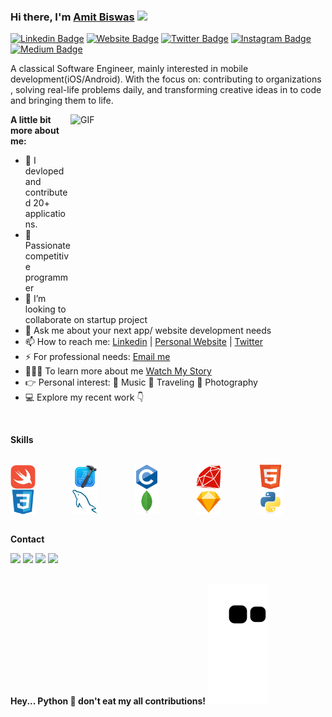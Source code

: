 
### Hi there, I'm <a href="https://abiswas.me" target="_blank">Amit Biswas</a> <img src="https://media.giphy.com/media/hvRJCLFzcasrR4ia7z/giphy.gif" width="25px">

[![Linkedin Badge](https://img.shields.io/badge/-LinkedIn-0e76a8?style=flat-square&logo=Linkedin&logoColor=white)](https://www.linkedin.com/in/amitbiswas-me/)
[![Website Badge](https://img.shields.io/badge/Website-3b5998?style=flat-square&logo=google-chrome&logoColor=white)](https://abiswas.me)
[![Twitter Badge](https://img.shields.io/badge/-Twitter-00acee?style=flat-square&logo=Twitter&logoColor=white)](https://twitter.com/amitsstory)
[![Instagram Badge](https://img.shields.io/badge/-Instagram-e4405f?style=flat-square&logo=Instagram&logoColor=white)](https://instagram.com/amitsstory/)
[![Medium Badge](https://img.shields.io/badge/medium-%2312100E.svg?&style=for-square&logo=medium&logoColor=white)](	https://medium.com/@amitsstory)


A classical Software Engineer, mainly interested in mobile development(iOS/Android). With the focus on: contributing to organizations , solving real-life problems  daily, and transforming creative ideas in to code and bringing them to life. 

<img align="right" alt="GIF" src="https://github.com/Gapur/Gapur/blob/master/coding.gif?raw=true" width="408" height="318" />

**A little bit more about me:**

- 🔭  I devloped and contributed 20+ applications. 
- 🌱  Passionate competitive programmer 
- 📲  I’m looking to collaborate on startup project
- 💬  Ask me about your next app/ website development needs 
- 📫  How to reach me: [Linkedin](https://www.linkedin.com/in/amitbiswas-me/) | [Personal Website](https://amitbiswas.net) | [Twitter](https://twitter.com/amitsstory) 
- ⚡  For professional needs: [Email me](mailto:contact@amitbiswas.net) 
- 👨🏻‍💻 To learn more about me [Watch My Story](https://www.youtube.com/watch?v=QOBo4alqs-w)
- 👉 Personal interest: 🎤 Music  🚊 Traveling  📸 Photography 
- 💻 Explore my recent work 👇  

</br>

**Skills**
<div style="display: inline_block"><br>
  <img height="40" align="center" alt="Erica-Ruby" height="30" width="40" 
    src="https://raw.githubusercontent.com/devicons/devicon/master/icons/swift/swift-original.svg">
 &nbsp;&nbsp;&nbsp;&nbsp;&nbsp;&nbsp;&nbsp;&nbsp;&nbsp;&nbsp;&nbsp;&nbsp;&nbsp;
  <img height="40" align="center" alt="Erica-Js" height="30" width="40" 
    src="https://raw.githubusercontent.com/devicons/devicon/master/icons/xcode/xcode-original.svg">
 &nbsp;&nbsp;&nbsp;&nbsp;&nbsp;&nbsp;&nbsp;&nbsp;&nbsp;&nbsp;&nbsp;&nbsp;&nbsp;
  <img height="40" align="center" alt="Erica-React" height="30" width="40" src="https://raw.githubusercontent.com/devicons/devicon/master/icons/c/c-original.svg">
 &nbsp;&nbsp;&nbsp;&nbsp;&nbsp;&nbsp;&nbsp;&nbsp;&nbsp;&nbsp;&nbsp;&nbsp;&nbsp;
  <img height="40" align="center" alt="Erica-Redux" height="30" width="40" src="https://raw.githubusercontent.com/devicons/devicon/master/icons/ruby/ruby-plain.svg">
 &nbsp;&nbsp;&nbsp;&nbsp;&nbsp;&nbsp;&nbsp;&nbsp;&nbsp;&nbsp;&nbsp;&nbsp;&nbsp;
  <img height="40" align="center" alt="Erica-HTML" height="30" width="40" src="https://raw.githubusercontent.com/devicons/devicon/master/icons/html5/html5-original.svg">
 &nbsp;&nbsp;&nbsp;&nbsp;&nbsp;&nbsp;&nbsp;&nbsp;&nbsp;&nbsp;&nbsp;&nbsp;&nbsp;
  <img height="40" align="center" alt="Erica-CSS" height="30" width="40" src="https://raw.githubusercontent.com/devicons/devicon/master/icons/css3/css3-original.svg">
   &nbsp;&nbsp;&nbsp;&nbsp;&nbsp;&nbsp;&nbsp;&nbsp;&nbsp;&nbsp;&nbsp;&nbsp;&nbsp;
  <img height="40" align="center" alt="Erica-CSS" height="30" width="40" src="https://raw.githubusercontent.com/devicons/devicon/master/icons/mysql/mysql-original.svg">
    &nbsp;&nbsp;&nbsp;&nbsp;&nbsp;&nbsp;&nbsp;&nbsp;&nbsp;&nbsp;&nbsp;&nbsp;&nbsp;
  <img height="40" align="center" alt="Erica-CSS" height="30" width="40" src="https://raw.githubusercontent.com/devicons/devicon/master/icons/mongodb/mongodb-original.svg">
    &nbsp;&nbsp;&nbsp;&nbsp;&nbsp;&nbsp;&nbsp;&nbsp;&nbsp;&nbsp;&nbsp;&nbsp;&nbsp;
  <img height="40" align="center" alt="Erica-CSS" height="30" width="40" src="https://raw.githubusercontent.com/devicons/devicon/master/icons/sketch/sketch-original.svg">
    &nbsp;&nbsp;&nbsp;&nbsp;&nbsp;&nbsp;&nbsp;&nbsp;&nbsp;&nbsp;&nbsp;&nbsp;&nbsp;
  <img height="40" align="center" alt="Erica-CSS" height="30" width="40" src="https://raw.githubusercontent.com/devicons/devicon/master/icons/python/python-original.svg">
  &nbsp;&nbsp;&nbsp;&nbsp;&nbsp;&nbsp;&nbsp;&nbsp;&nbsp;&nbsp;&nbsp;&nbsp;&nbsp;
 
</div>
  
</br>

**Contact** 
<div> 
  <a href="https://www.linkedin.com/in/amitbiswas-me/" target="_blank"><img src="https://img.shields.io/badge/-LinkedIn-%230077B5?style=for-the-badge&logo=linkedin&logoColor=white" target="_blank"></a> 
  <a href="https://twitter.com/amitsstory" target="_blank"><img src="https://img.shields.io/badge/-Twitter-%23EA4335?style=for-the-badge&logo=youtube&logoColor=white" target="_blank"></a>
  <a href="https://instagram.com/amitsstory" target="_blank"><img src="https://img.shields.io/badge/-Instagram-%23E4405F?style=for-the-badge&logo=instagram&logoColor=white" target="_blank"></a>
  <a href = "mailto: contact@amitbiswas.net"><img src="https://img.shields.io/badge/-Zoho-%23333?style=for-the-badge&logo=gmail&logoColor=white" target="_blank"></a>
 </br>
</br>
 
 **Hey... Python 🐍 don't eat my all contributions!**
  ![Snake animation](https://github.com/amitbiswas1992/amitbiswas1992/blob/output/github-contribution-grid-snake.svg)
 
</div>
